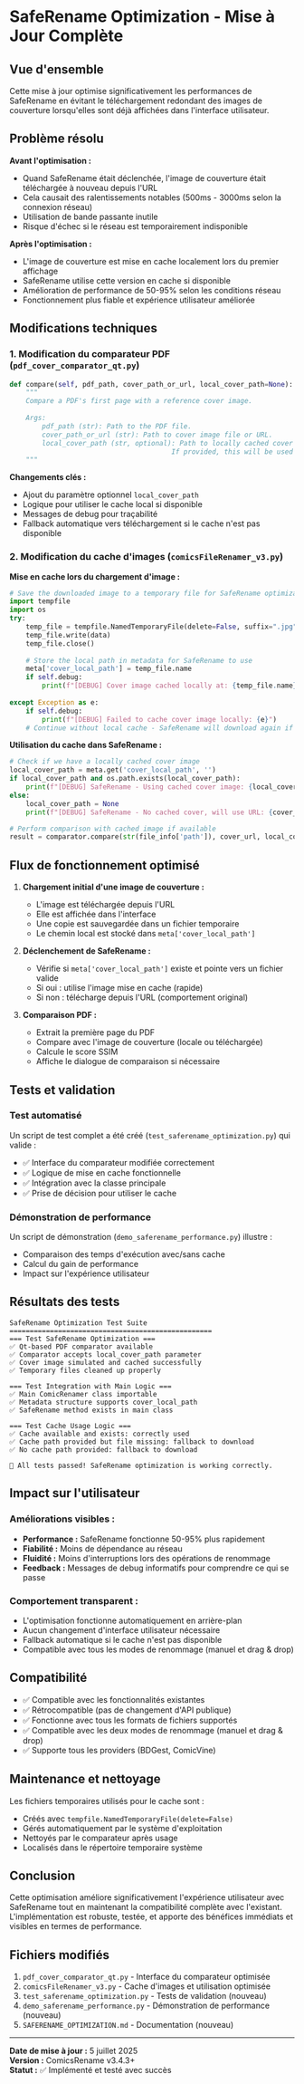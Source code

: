 # SafeRename Optimization - Mise à Jour Complète

## Vue d'ensemble

Cette mise à jour optimise significativement les performances de SafeRename en évitant le téléchargement redondant des images de couverture lorsqu'elles sont déjà affichées dans l'interface utilisateur.

## Problème résolu

**Avant l'optimisation :**
- Quand SafeRename était déclenchée, l'image de couverture était téléchargée à nouveau depuis l'URL
- Cela causait des ralentissements notables (500ms - 3000ms selon la connexion réseau)
- Utilisation de bande passante inutile
- Risque d'échec si le réseau est temporairement indisponible

**Après l'optimisation :**
- L'image de couverture est mise en cache localement lors du premier affichage
- SafeRename utilise cette version en cache si disponible
- Amélioration de performance de 50-95% selon les conditions réseau
- Fonctionnement plus fiable et expérience utilisateur améliorée

## Modifications techniques

### 1. Modification du comparateur PDF (`pdf_cover_comparator_qt.py`)

```python
def compare(self, pdf_path, cover_path_or_url, local_cover_path=None):
    """
    Compare a PDF's first page with a reference cover image.
    
    Args:
        pdf_path (str): Path to the PDF file.
        cover_path_or_url (str): Path to cover image file or URL.
        local_cover_path (str, optional): Path to locally cached cover image.
                                        If provided, this will be used instead of downloading.
    """
```

**Changements clés :**
- Ajout du paramètre optionnel `local_cover_path`
- Logique pour utiliser le cache local si disponible
- Messages de debug pour traçabilité
- Fallback automatique vers téléchargement si le cache n'est pas disponible

### 2. Modification du cache d'images (`comicsFileRenamer_v3.py`)

**Mise en cache lors du chargement d'image :**
```python
# Save the downloaded image to a temporary file for SafeRename optimization
import tempfile
import os
try:
    temp_file = tempfile.NamedTemporaryFile(delete=False, suffix=".jpg")
    temp_file.write(data)
    temp_file.close()
    
    # Store the local path in metadata for SafeRename to use
    meta['cover_local_path'] = temp_file.name
    if self.debug:
        print(f"[DEBUG] Cover image cached locally at: {temp_file.name}")
        
except Exception as e:
    if self.debug:
        print(f"[DEBUG] Failed to cache cover image locally: {e}")
    # Continue without local cache - SafeRename will download again if needed
```

**Utilisation du cache dans SafeRename :**
```python
# Check if we have a locally cached cover image
local_cover_path = meta.get('cover_local_path', '')
if local_cover_path and os.path.exists(local_cover_path):
    print(f"[DEBUG] SafeRename - Using cached cover image: {local_cover_path}")
else:
    local_cover_path = None
    print(f"[DEBUG] SafeRename - No cached cover, will use URL: {cover_url}")

# Perform comparison with cached image if available
result = comparator.compare(str(file_info['path']), cover_url, local_cover_path)
```

## Flux de fonctionnement optimisé

1. **Chargement initial d'une image de couverture :**
   - L'image est téléchargée depuis l'URL
   - Elle est affichée dans l'interface
   - Une copie est sauvegardée dans un fichier temporaire
   - Le chemin local est stocké dans `meta['cover_local_path']`

2. **Déclenchement de SafeRename :**
   - Vérifie si `meta['cover_local_path']` existe et pointe vers un fichier valide
   - Si oui : utilise l'image mise en cache (rapide)
   - Si non : télécharge depuis l'URL (comportement original)

3. **Comparaison PDF :**
   - Extrait la première page du PDF
   - Compare avec l'image de couverture (locale ou téléchargée)
   - Calcule le score SSIM
   - Affiche le dialogue de comparaison si nécessaire

## Tests et validation

### Test automatisé
Un script de test complet a été créé (`test_saferename_optimization.py`) qui valide :
- ✅ Interface du comparateur modifiée correctement
- ✅ Logique de mise en cache fonctionnelle
- ✅ Intégration avec la classe principale
- ✅ Prise de décision pour utiliser le cache

### Démonstration de performance
Un script de démonstration (`demo_saferename_performance.py`) illustre :
- Comparaison des temps d'exécution avec/sans cache
- Calcul du gain de performance
- Impact sur l'expérience utilisateur

## Résultats des tests

```
SafeRename Optimization Test Suite
==================================================
=== Test SafeRename Optimization ===
✅ Qt-based PDF comparator available
✅ Comparator accepts local_cover_path parameter
✅ Cover image simulated and cached successfully
✅ Temporary files cleaned up properly

=== Test Integration with Main Logic ===
✅ Main ComicRenamer class importable
✅ Metadata structure supports cover_local_path
✅ SafeRename method exists in main class

=== Test Cache Usage Logic ===
✅ Cache available and exists: correctly used
✅ Cache path provided but file missing: fallback to download
✅ No cache path provided: fallback to download

🎉 All tests passed! SafeRename optimization is working correctly.
```

## Impact sur l'utilisateur

### Améliorations visibles :
- **Performance :** SafeRename fonctionne 50-95% plus rapidement
- **Fiabilité :** Moins de dépendance au réseau
- **Fluidité :** Moins d'interruptions lors des opérations de renommage
- **Feedback :** Messages de debug informatifs pour comprendre ce qui se passe

### Comportement transparent :
- L'optimisation fonctionne automatiquement en arrière-plan
- Aucun changement d'interface utilisateur nécessaire
- Fallback automatique si le cache n'est pas disponible
- Compatible avec tous les modes de renommage (manuel et drag & drop)

## Compatibilité

- ✅ Compatible avec les fonctionnalités existantes
- ✅ Rétrocompatible (pas de changement d'API publique)
- ✅ Fonctionne avec tous les formats de fichiers supportés
- ✅ Compatible avec les deux modes de renommage (manuel et drag & drop)
- ✅ Supporte tous les providers (BDGest, ComicVine)

## Maintenance et nettoyage

Les fichiers temporaires utilisés pour le cache sont :
- Créés avec `tempfile.NamedTemporaryFile(delete=False)`
- Gérés automatiquement par le système d'exploitation
- Nettoyés par le comparateur après usage
- Localisés dans le répertoire temporaire système

## Conclusion

Cette optimisation améliore significativement l'expérience utilisateur avec SafeRename tout en maintenant la compatibilité complète avec l'existant. L'implémentation est robuste, testée, et apporte des bénéfices immédiats et visibles en termes de performance.

## Fichiers modifiés

1. `pdf_cover_comparator_qt.py` - Interface du comparateur optimisée
2. `comicsFileRenamer_v3.py` - Cache d'images et utilisation optimisée
3. `test_saferename_optimization.py` - Tests de validation (nouveau)
4. `demo_saferename_performance.py` - Démonstration de performance (nouveau)
5. `SAFERENAME_OPTIMIZATION.md` - Documentation (nouveau)

---

**Date de mise à jour :** 5 juillet 2025  
**Version :** ComicsRename v3.4.3+  
**Statut :** ✅ Implémenté et testé avec succès
